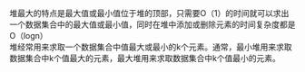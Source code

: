 堆最大的特点是最大值或最小值位于堆的顶部，只需要O（1）的时间就可以求出一个数据集合中的最大值或最小值，同时在堆中添加或删除元素的时间复杂度都是O（logn）  
堆经常用来求取一个数据集合中值最大或最小的k个元素。通常，最小堆用来求取数据集合中k个值最大的元素，最大堆用来求取数据集合中k个值最小的元素。